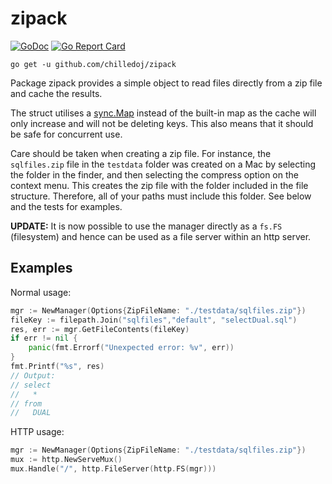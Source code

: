 # zipack

[![GoDoc](https://godoc.org/github.com/chilledoj/zipack?status.svg)](http://godoc.org/github.com/chilledoj/zipack)
[![Go Report Card](https://goreportcard.com/badge/github.com/chilledoj/zipack)](https://goreportcard.com/report/github.com/chilledoj/zipack)

```shell
go get -u github.com/chilledoj/zipack
```

Package zipack provides a simple object to read files directly from a zip file and cache the results.

The struct utilises a [sync.Map](https://pkg.go.dev/sync#Map) instead of the built-in map as the cache will only increase and will not be 
deleting keys. 
This also means that it should be safe for concurrent use.

Care should be taken when creating a zip file. For instance, the `sqlfiles.zip` file in the `testdata` folder was 
created on a Mac by selecting the folder in the finder, and then selecting the compress option on the context menu. 
This creates the zip file with the folder included in the file structure. Therefore, all of your paths must
include this folder. See below and the tests for examples.

**UPDATE:** It is now possible to use the manager directly as a `fs.FS` (filesystem) and hence can be used as a
file server within an http server.

## Examples
Normal usage:
```go
mgr := NewManager(Options{ZipFileName: "./testdata/sqlfiles.zip"})
fileKey := filepath.Join("sqlfiles","default", "selectDual.sql")
res, err := mgr.GetFileContents(fileKey)
if err != nil {
    panic(fmt.Errorf("Unexpected error: %v", err))
}
fmt.Printf("%s", res)
// Output:
// select
//   *
// from
//   DUAL
```

HTTP usage:

```go
mgr := NewManager(Options{ZipFileName: "./testdata/sqlfiles.zip"})
mux := http.NewServeMux()
mux.Handle("/", http.FileServer(http.FS(mgr)))
```